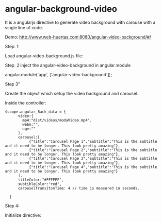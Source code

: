 # angular-background-video
It is a angularjs directive to generate video background with carouse with a single line of code. 

Demo: http://www.web-huertas.com:8080/angular-video-background/#/



Step: 1
 
 Load angular-video-background.js file:
 
 <script src="path_file/angular-video-background.js"></script>

Step: 2
 inject the angular-video-background in angular.module
 
 angular.module('app', ['angular-video-background']);

Step 3"

 Create the object which setup the video background and carousel.
 
 Inside the controller:

    $scope.angular_Back_data = {
          video:{
            mp4:"dist/videos/modaVideo.mp4",
            webm:"",
            ogv:""
          },
          carousel:[
               {"title":"Carousel Page 1","subtitle":"This is the subtitle and it need to be longer. This look pretty amazing"},
               {"title":"Carousel Page 2","subtitle":"This is the subtitle and it need to be longer. This look pretty amazing"},
               {"title":"Carousel Page 3","subtitle":"This is the subtitle and it need to be longer. This look pretty amazing"},
               {"title":"Carousel Page 4","subtitle":"This is the subtitle and it need to be longer. This look pretty amazing"}
          ],
          titleColor:"#FFFFFF",
          subtibleColor:"red",
          carouselTransitonTime: 4 // time is measured in seconds. 

      }
      
Step 4:
 
 Initialize directive:
 
 <div id="main">
   <angular-html-video back-video-data="angular_Back_data"></angular-html-video>  
 </div>
